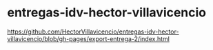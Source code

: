 # entregas-idv-hector-villavicencio
 
https://github.com/HectorVillavicencio/entregas-idv-hector-villavicencio/blob/gh-pages/export-entrega-2/index.html